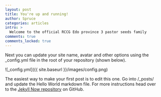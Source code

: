 ```yaml
---
layout: post
title: You're up and running!
author: Spruce
categories: articles
intro: >
  Welcome to the official RCCG Edo province 3 pastor seeds family
comments: true
comments_locked: true
---
```


Next you can update your site name, avatar and other options using the _config.yml file in the root of your repository (shown below).

![_config.yml]({{ site.baseurl }}/images/config.png)

The easiest way to make your first post is to edit this one. Go into /_posts/ and update the Hello World markdown file. For more instructions head over to the [Jekyll Now repository](https://github.com/barryclark/jekyll-now) on GitHub.